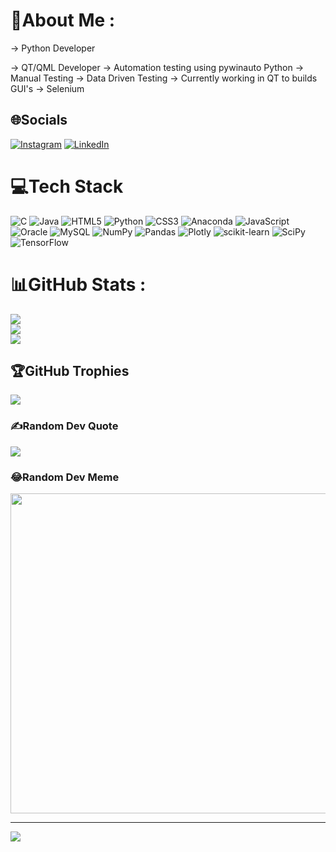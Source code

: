 # 💫About Me :
  -> Python Developer
  
  -> QT/QML Developer
  -> Automation testing using pywinauto Python
  -> Manual Testing 
  -> Data Driven Testing
  -> Currently working in QT to builds GUI's
  -> Selenium

## 🌐Socials
[![Instagram](https://img.shields.io/badge/Instagram-%23E4405F.svg?logo=Instagram&logoColor=white)](https://instagram.com/_.richi._rich) [![LinkedIn](https://img.shields.io/badge/LinkedIn-%230077B5.svg?logo=linkedin&logoColor=white)](https://linkedin.com/in/https://www.linkedin.com/in/shivam-saxena-2aa6671b5) 

# 💻Tech Stack
![C](https://img.shields.io/badge/c-%2300599C.svg?style=flat-square&logo=c&logoColor=white) ![Java](https://img.shields.io/badge/java-%23ED8B00.svg?style=flat-square&logo=java&logoColor=white) ![HTML5](https://img.shields.io/badge/html5-%23E34F26.svg?style=flat-square&logo=html5&logoColor=white) ![Python](https://img.shields.io/badge/python-3670A0?style=flat-square&logo=python&logoColor=ffdd54) ![CSS3](https://img.shields.io/badge/css3-%231572B6.svg?style=flat-square&logo=css3&logoColor=white) ![Anaconda](https://img.shields.io/badge/Anaconda-%2344A833.svg?style=flat-square&logo=anaconda&logoColor=white) ![JavaScript](https://img.shields.io/badge/javascript-%23323330.svg?style=flat-square&logo=javascript&logoColor=%23F7DF1E) ![Oracle](https://img.shields.io/badge/Oracle-F80000?style=flat-square&logo=oracle&logoColor=white) ![MySQL](https://img.shields.io/badge/mysql-%2300f.svg?style=flat-square&logo=mysql&logoColor=white) ![NumPy](https://img.shields.io/badge/numpy-%23013243.svg?style=flat-square&logo=numpy&logoColor=white) ![Pandas](https://img.shields.io/badge/pandas-%23150458.svg?style=flat-square&logo=pandas&logoColor=white) ![Plotly](https://img.shields.io/badge/Plotly-%233F4F75.svg?style=flat-square&logo=plotly&logoColor=white) ![scikit-learn](https://img.shields.io/badge/scikit--learn-%23F7931E.svg?style=flat-square&logo=scikit-learn&logoColor=white) ![SciPy](https://img.shields.io/badge/SciPy-%230C55A5.svg?style=flat-square&logo=scipy&logoColor=%white) ![TensorFlow](https://img.shields.io/badge/TensorFlow-%23FF6F00.svg?style=flat-square&logo=TensorFlow&logoColor=white)
# 📊GitHub Stats :
![](https://github-readme-stats.vercel.app/api?username=ShivamSaxena07082000&theme=gruvbox&hide_border=false&include_all_commits=false&count_private=true)<br/>
![](https://github-readme-streak-stats.herokuapp.com/?user=ShivamSaxena07082000&theme=gruvbox&hide_border=false)<br/>
![](https://github-readme-stats.vercel.app/api/top-langs/?username=ShivamSaxena07082000&theme=gruvbox&hide_border=false&include_all_commits=false&count_private=true&layout=compact)

## 🏆GitHub Trophies
![](https://github-profile-trophy.vercel.app/?username=ShivamSaxena07082000&theme=monokai&no-frame=true&no-bg=true&margin-w=4)

### ✍️Random Dev Quote
![](https://quotes-github-readme.vercel.app/api?type=vetical&theme=merko)

### 😂Random Dev Meme
<img src="https://random-memer.herokuapp.com/" width="512px"/>

---
[![](https://visitcount.itsvg.in/api?id=ShivamSaxena07082000&icon=1&color=3)](https://visitcount.itsvg.in)
